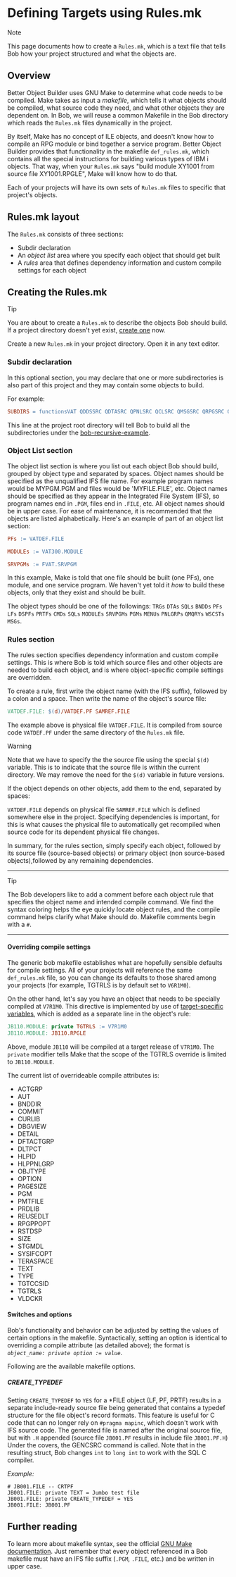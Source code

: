 # Defining Targets using Rules.mk

> [!NOTE]
>
> This page documents how to create a `Rules.mk`, which is a text file that tells Bob how your project structured and what the objects are.

## Overview

Better Object Builder uses GNU Make to determine what code needs to be compiled. Make takes as input a _makefile_, which tells it what objects should be compiled, what source code they need, and what other objects they are dependent on. In Bob, we will reuse a common Makefile in the Bob directory which reads the `Rules.mk` files dynamically in the project.

By itself, Make has no concept of ILE objects, and doesn't know how to compile an RPG module or bind together a service program.  Better Object Builder provides that functionality in the makefile `def_rules.mk`,  which contains all the special instructions for building various types of IBM i objects. That way, when your `Rules.mk` says "build module XY1001 from source file XY1001.RPGLE", Make will know how to do that.

Each of your projects will have its own sets of `Rules.mk` files to specific that project's objects.

## Rules.mk layout

The `Rules.mk` consists of three sections:

- Subdir declaration
- An _object list_ area where you specify each object that should get built
- A _rules_ area that defines dependency information and custom compile settings for each object

## Creating the Rules.mk

> [!TIP]
>
> You are about to create a `Rules.mk` to describe the objects Bob should build.  If a project directory doesn't yet exist, [create one](prepare-the-project/create-a-new-project) now.

Create a new `Rules.mk` in your project directory.  Open it in any text editor.

### Subdir declaration

In this optional section, you may declare that one or more subdirectories is also part of this project and they may contain some objects to build.

For example:

```makefile
SUBDIRS = functionsVAT QDDSSRC QDTASRC QPNLSRC QCLSRC QMSGSRC QRPGSRC QRPGLESRC QCBLSRC QSRVSRC QILESRVSRC QBNDSRC QILESRC QCMDSRC QSQLSRC
```

This line at the project root directory will tell Bob to build all the subdirectories under the [bob-recursive-example](https://github.com/edmundreinhardt/bob-recursive-example).

### Object List section

The object list section is where you list out each object Bob should build, grouped by object type and separated by spaces. Object names should be specified as the unqualified IFS file name. For example program names would be MYPGM.PGM and files would be 'MYFILE.FILE', etc. Object names should be specified as they appear in the Integrated File System (IFS), so program names end in `.PGM`, files end in `.FILE`, etc.  All object names should be in upper case.  For ease of maintenance, it is recommended that the objects are listed alphabetically.  Here's an example of part of an object list section:

```makefile
PFs := VATDEF.FILE

MODULEs := VAT300.MODULE

SRVPGMs := FVAT.SRVPGM
```

In this example, Make is told that one file should be built (one PFs), one module, and one service program.  We haven't yet told it _how_ to build these objects, only that they exist and should be built.

The object types should be one of the followings:  `TRGs` `DTAs` `SQLs` `BNDDs` `PFs` `LFs` `DSPFs` `PRTFs` `CMDs` `SQLs` `MODULEs` `SRVPGMs` `PGMs` `MENUs` `PNLGRPs` `QMQRYs` `WSCSTs` `MSGs`.

### Rules section

The rules section specifies dependency information and custom compile settings. This is where Bob is told which source files and other objects are needed to build each object, and is where object-specific compile settings are overridden.

To create a rule, first write the object name (with the IFS suffix), followed by a colon and a space.  Then write the name of the object's source file:

```makefile
VATDEF.FILE: $(d)/VATDEF.PF SAMREF.FILE
```

The example above is physical file `VATDEF.FILE`.  It is compiled from source code `VATDEF.PF` under the same directory of the `Rules.mk` file.

> [!WARNING]
>
> Note that we have to specify the the source file using the special `$(d)` variable. This is to indicate that the source file is within the current directory. We may remove the need for the `$(d)` variable in future versions.

If the object depends on other objects, add them to the end, separated by spaces:

`VATDEF.FILE` depends on physical file `SAMREF.FILE` which is defined somewhere else in the project.  Specifying dependencies is important, for this is what causes the physical file to automatically get recompiled when source code for its dependent physical file changes.

In summary, for the rules section, simply specify each object, followed by its source file (source-based objects) or primary object (non source-based objects),followed by any remaining dependencies.

---



> [!TIP]
>
> The Bob developers like to add a comment before each object rule that specifies the object name and intended compile command.  We find the syntax coloring helps the eye quickly locate object rules, and the compile command helps clarify what Make should do.  Makefile comments begin with a `#`.

---

#### Overriding compile settings

The generic bob makefile establishes what are hopefully sensible defaults for compile settings.  All of your projects will reference the same `def_rules.mk` file, so you can change its defaults to those shared among your projects (for example, TGTRLS is by default set to `V6R1M0`).

On the other hand, let's say you have an object that needs to be specially compiled at `V7R1M0`.  This directive is implemented by use of [target-specific variables](https://www.gnu.org/software/make/manual/make.html#Target_002dspecific), which is added as a separate line in the object's rule:

```makefile
JB110.MODULE: private TGTRLS := V7R1M0
JB110.MODULE: JB110.RPGLE
```

Above, module `JB110` will be compiled at a target release of `V7R1M0`.  The `private` modifier tells Make that the scope of the TGTRLS override is limited to `JB110.MODULE`.

The current list of overrideable compile attributes is:

* ACTGRP
* AUT
* BNDDIR
* COMMIT
* CURLIB
* DBGVIEW
* DETAIL
* DFTACTGRP
* DLTPCT
* HLPID
* HLPPNLGRP
* OBJTYPE
* OPTION
* PAGESIZE
* PGM
* PMTFILE
* PRDLIB
* REUSEDLT
* RPGPPOPT
* RSTDSP
* SIZE
* STGMDL
* SYSIFCOPT
* TERASPACE
* TEXT
* TYPE
* TGTCCSID
* TGTRLS
* VLDCKR

#### Switches and options

Bob's functionality and behavior can be adjusted by setting the values of certain options in the makefile.  Syntactically, setting an option is identical to overriding a compile attribute (as detailed above); the format is _`object_name: private option := value`_.

Following are the available makefile options.

##### CREATE_TYPEDEF
Setting `CREATE_TYPEDEF` to `YES` for a *FILE object (LF, PF, PRTF) results in a separate include-ready source file being generated that contains a typedef structure for the file object's record formats.  This feature is useful for C code that can no longer rely on `#pragma mapinc`, which doesn't work with IFS source code.  The generated file is named after the original source file, but with `.H` appended (source file `JB001.PF` results in include file `JB001.PF.H`)  Under the covers, the GENCSRC command is called.  Note that in the resulting struct, Bob changes `int` to `long int` to work with the SQL C compiler.

_Example:_

```
# JB001.FILE -- CRTPF
JB001.FILE: private TEXT = Jumbo test file
JB001.FILE: private CREATE_TYPEDEF = YES
JB001.FILE: JB001.PF
```

## Further reading

To learn more about makefile syntax, see the official [GNU Make documentation](https://www.gnu.org/software/make/manual/make.html).  Just remember that every object referenced in a Bob makefile must have an IFS file suffix (`.PGM`, `.FILE`, etc.) and be written in upper case.